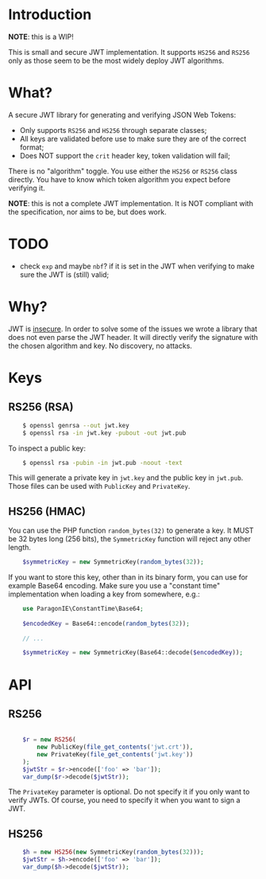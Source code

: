 # Introduction

**NOTE**: this is a WIP!

This is small and secure JWT implementation. It supports `HS256` and `RS256` 
only as those seem to be the most widely deploy JWT algorithms.

# What?

A secure JWT library for generating and verifying JSON Web Tokens:

* Only supports `RS256` and `HS256` through separate classes;
* All keys are validated before use to make sure they are of the correct 
  format;
* Does NOT support the `crit` header key, token validation will fail;

There is no "algorithm" toggle. You use either the `HS256` or `RS256` class
directly. You have to know which token algorithm you expect before verifying 
it.

**NOTE**: this is not a complete JWT implementation. It is NOT compliant with
the specification, nor aims to be, but does work.

# TODO

* check `exp` and maybe `nbf`? if it is set in the JWT when verifying to make
  sure the JWT is (still) valid;

# Why?

JWT is [insecure](https://paragonie.com/blog/2017/03/jwt-json-web-tokens-is-bad-standard-that-everyone-should-avoid).
In order to solve some of the issues we wrote a library that does not even 
parse the JWT header. It will directly verify the signature with the chosen 
algorithm and key. No discovery, no attacks.

# Keys

## RS256 (RSA)

```bash
    $ openssl genrsa --out jwt.key
    $ openssl rsa -in jwt.key -pubout -out jwt.pub
```

To inspect a public key:

```bash
    $ openssl rsa -pubin -in jwt.pub -noout -text
```

This will generate a private key in `jwt.key` and the public key in `jwt.pub`.
Those files can be used with `PublicKey` and `PrivateKey`.

## HS256 (HMAC)

You can use the PHP function `random_bytes(32)` to generate a key. It MUST be 
32 bytes long (256 bits), the `SymmetricKey` function will reject any other 
length.

```php
    $symmetricKey = new SymmetricKey(random_bytes(32));
```

If you want to store this key, other than in its binary form, you can use for
example Base64 encoding. Make sure you use a "constant time" implementation 
when loading a key from somewhere, e.g.:

```php
    use ParagonIE\ConstantTime\Base64;
    
    $encodedKey = Base64::encode(random_bytes(32));
    
    // ...

    $symmetricKey = new SymmetricKey(Base64::decode($encodedKey));
```

# API

## RS256

```php
    
    $r = new RS256(
        new PublicKey(file_get_contents('jwt.crt')),
        new PrivateKey(file_get_contents('jwt.key'))
    );
    $jwtStr = $r->encode(['foo' => 'bar']);
    var_dump($r->decode($jwtStr));
```

The `PrivateKey` parameter is optional. Do not specify it if you only want to
verify JWTs. Of course, you need to specify it when you want to sign a JWT.

## HS256

```php
    $h = new HS256(new SymmetricKey(random_bytes(32)));
    $jwtStr = $h->encode(['foo' => 'bar']);
    var_dump($h->decode($jwtStr));
```
